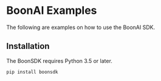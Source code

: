 # BoonAI Examples

The following are examples on how to use the BoonAI SDK.

## Installation

The BoonSDK requires Python 3.5 or later.

```pip install boonsdk```
